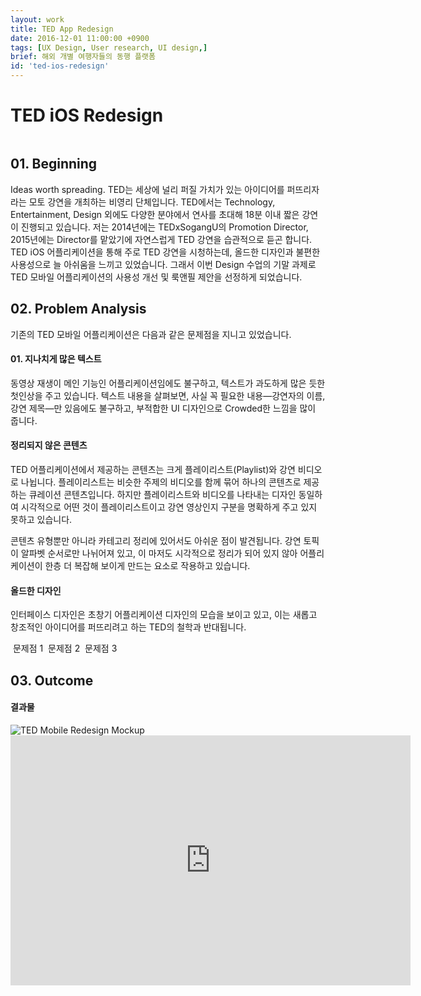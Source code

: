 ```yaml
---
layout: work
title: TED App Redesign
date: 2016-12-01 11:00:00 +0900
tags: [UX Design, User research, UI design,]
brief: 해외 개별 여행자들의 동행 플랫폼
id: 'ted-ios-redesign'
---
```


# TED iOS Redesign

<img class="cont-img" src="../assets/ted_redesign/contents/main-mockup.jpg" alt>



## 01. Beginning

Ideas worth spreading. TED는 세상에 널리 퍼질 가치가 있는 아이디어를 퍼뜨리자라는 모토 강연을 개최하는 비영리 단체입니다.  TED에서는 Technology, Entertainment, Design 외에도 다양한 분야에서 연사를 초대해 18분 이내 짧은 강연이 진행되고 있습니다. 저는 2014년에는 TEDxSogangU의 Promotion Director, 2015년에는 Director를 맡았기에 자연스럽게 TED 강연을 습관적으로 듣곤 합니다. TED iOS 어플리케이션을 통해 주로 TED 강연을 시청하는데, 올드한 디자인과 불편한 사용성으로 늘 아쉬움을 느끼고 있었습니다. 그래서 이번 Design 수업의 기말 과제로 TED 모바일 어플리케이션의 사용성 개선 및 룩앤필 제안을 선정하게 되었습니다.


## 02. Problem Analysis

기존의 TED 모바일 어플리케이션은 다음과 같은 문제점을 지니고 있었습니다.

#### 01. 지나치게 많은 텍스트
동영상 재생이 메인 기능인 어플리케이션임에도 불구하고, 텍스트가 과도하게 많은 듯한 첫인상을 주고 있습니다. 텍스트 내용을 살펴보면, 사실 꼭 필요한 내용—강연자의 이름, 강연 제목—만 있음에도 불구하고, 부적합한 UI 디자인으로 Crowded한 느낌을 많이 줍니다.		

#### 정리되지 않은 콘텐츠
TED 어플리케이션에서 제공하는 콘텐츠는 크게 플레이리스트(Playlist)와 강연 비디오로 나뉩니다. 플레이리스트는 비슷한 주제의 비디오를 함께 묶어 하나의 콘텐츠로 제공하는 큐레이션 콘텐츠입니다. 하지만 플레이리스트와 비디오를 나타내는 디자인 동일하여 시각적으로 어떤 것이 플레이리스트이고 강연 영상인지 구분을 명확하게 주고 있지 못하고 있습니다.	

콘텐츠 유형뿐만 아니라 카테고리 정리에 있어서도 아쉬운 점이 발견됩니다. 강연 토픽이 알파벳 순서로만 나뉘어져 있고, 이 마저도 시각적으로 정리가 되어 있지 않아 어플리케이션이 한층 더 복잡해 보이게 만드는 요소로 작용하고 있습니다.	
		

#### 올드한 디자인
	
인터페이스 디자인은 초창기 어플리케이션 디자인의 모습을 보이고 있고, 이는 새롭고 창조적인 아이디어를 퍼뜨리려고 하는 TED의 철학과 반대됩니다.	


<img src="../assets/ted_redesign/contents/prob-1.jpg" alt class="cont-img">
문제점 1
<img src="../assets/ted_redesign/contents/prob-2.jpg" alt class="cont-img">
문제점 2
<img src="../assets/ted_redesign/contents/prob-3.jpg" alt class="cont-img">
문제점 3



## 03. Outcome

#### 결과물
<img src="../assets/ted_redesign/contents/sub-mockup.jpg" alt="TED Mobile Redesign Mockup" class="cont-img">
<iframe class="media" src="https://player.vimeo.com/video/195231863" width="640" height="400" frameborder="0" webkitallowfullscreen mozallowfullscreen allowfullscreen></iframe>